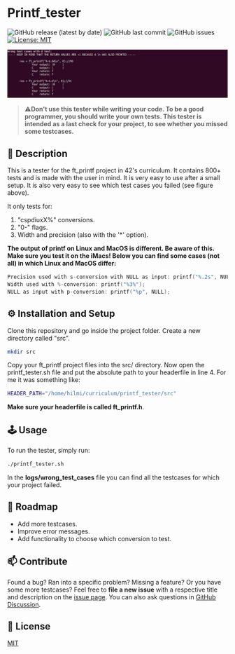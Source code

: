 # Printf_tester

![GitHub release (latest by date)](https://img.shields.io/github/v/release/hilmi-yilmaz/printf_tester?logo=GitHub)
![GitHub last commit](https://img.shields.io/github/last-commit/hilmi-yilmaz/printf_tester)
![GitHub issues](https://img.shields.io/github/issues-raw/hilmi-yilmaz/printf_tester)
[![License: MIT](https://img.shields.io/badge/License-MIT-yellow.svg)](https://opensource.org/licenses/MIT)

![Tester output](./tester_output.png)

>:warning:**Don't use this tester while writing your code. To be a good programmer, you should write your own tests. This tester is intended as a last check for your project, to see whether you missed some testcases.**

## :rocket: Description

This is a tester for the ft_printf project in 42's curriculum. It contains 800+ tests and is made with the user in mind. It is very easy to use after a small setup. It is also very easy to see which test cases you failed (see figure above).

It only tests for:<br>
1. "cspdiuxX%" conversions.
2. "0-" flags.
3. Width and precision (also with the '*' option).

**The output of printf on Linux and MacOS is different. Be aware of this. Make sure you test it on the iMacs! Below you can find some cases (not all) in which Linux and MacOS differ:**
```C
Precision used with s-conversion with NULL as input: printf("%.2s", NULL);
Width used with %-conversion: printf("%3%");
NULL as input with p-conversion: printf("%p", NULL);
```

## :gear: Installation and Setup

Clone this repository and go inside the project folder. Create a new directory called "src".

```sh
mkdir src
```

Copy your ft_printf project files into the src/ directory. Now open the printf_tester.sh file and put the absolute path to your headerfile in line 4. For me it was something like:

```sh
HEADER_PATH="/home/hilmi/curriculum/printf_tester/src"
```

**Make sure your headerfile is called ft_printf.h**.

## :joystick: Usage

To run the tester, simply run:

```sh
./printf_tester.sh
```

In the **logs/wrong_test_cases** file you can find all the testcases for which your project failed.

## :compass: Roadmap
- Add more testcases.
- Improve error messages.
- Add functionality to choose which conversion to test.

## :mailbox: Contribute

Found a bug? Ran into a specific problem? Missing a feature? Or you have some more testcases? Feel free to **file a new issue** with a respective title and description on the [issue page](https://github.com/hilmi-yilmaz/printf_tester/issues). You can also ask questions in [GitHub Discussion](https://github.com/hilmi-yilmaz/printf_tester/discussions). 

## :blue_book: License
[MIT](https://opensource.org/licenses/MIT)
